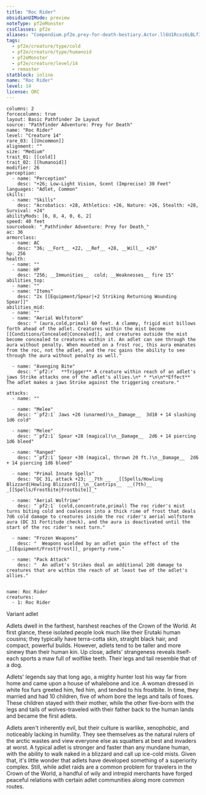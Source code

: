 ```yaml
---
title: "Roc Rider"
obsidianUIMode: preview
noteType: pf2eMonster
cssClasses: pf2e
aliases: "Compendium.pf2e.prey-for-death-bestiary.Actor.ll6U1Rcxz6LBLfId" 
tags:
  - pf2e/creature/type/cold
  - pf2e/creature/type/humanoid
  - pf2eMonster
  - pf2e/creature/level/14
  - remaster
statblock: inline
name: "Roc Rider"
level: 14
license: ORC
---
```


```statblock
columns: 2
forcecolumns: true
layout: Basic Pathfinder 2e Layout
source: "Pathfinder Adventure: Prey for Death"
name: "Roc Rider"
level: "Creature 14"
rare_03: [[Uncommon]]
alignment: ""
size: "Medium"
trait_01: [[cold]]
trait_02: [[humanoid]]
modifier: 26
perception:
  - name: "Perception"
    desc: "+26; Low-Light Vision, Scent (Imprecise) 30 Feet"
languages: "Adlet, Common"
skills:
  - name: "Skills"
    desc: "Acrobatics: +28, Athletics: +26, Nature: +26, Stealth: +28, Survival: +24"
abilityMods: [6, 8, 4, 0, 6, 2]
speed: 40 feet
sourcebook: "_Pathfinder Adventure: Prey for Death_"
ac: 36
armorclass:
  - name: AC
    desc: "36; __Fort__ +22, __Ref__ +28, __Will__ +26"
hp: 256
health:
  - name: ""
  - name: HP
    desc: "256; __Immunities__  cold; __Weaknesses__ fire 15"
abilities_top:
  - name: ""
  - name: "Items"
    desc: "2x [[Equipment/Spear|+2 Striking Returning Wounding Spear]]"
abilities_mid:
  - name: ""
  - name: "Aerial Wolfstorm"
    desc: " (aura,cold,primal) 60 feet. A clammy, frigid mist billows forth ahead of the adlet. Creatures within the mist become [[Conditions/Concealed|Concealed]], and creatures outside the mist become concealed to creatures within it. An adlet can see through the aura without penalty. When mounted on a frost roc, this aura emanates from the roc, not the adlet, and the roc gains the ability to see through the aura without penalty as well."

  - name: "Avenging Bite"
    desc: "`pf2:r`  **Trigger** A creature within reach of an adlet's jaws Strike attacks one of the adlet's allies.\n* * *\n\n**Effect** The adlet makes a jaws Strike against the triggering creature."

attacks:
  - name: ""

  - name: "Melee"
    desc: "`pf2:1` Jaws +26 (unarmed)\n__Damage__  3d10 + 14 slashing 1d6 cold"

  - name: "Melee"
    desc: "`pf2:1` Spear +28 (magical)\n__Damage__  2d6 + 14 piercing 1d6 bleed"

  - name: "Ranged"
    desc: "`pf2:1` Spear +30 (magical, thrown 20 ft.)\n__Damage__  2d6 + 14 piercing 1d6 bleed"

  - name: "Primal Innate Spells"
    desc: "DC 31, attack +23; __7th __  _[[Spells/Howling Blizzard|Howling Blizzard]]_\n__Cantrips__  __(7th)__ _[[Spells/Frostbite|Frostbite]]_"

  - name: "Aerial Wolfrime"
    desc: "`pf2:1` (cold,concentrate,primal) The roc rider's mist turns biting cold and coalesces into a thick rime of frost that deals 7d6 cold damage to creatures inside the roc rider's aerial wolfstorm aura (DC 31 Fortitude check), and the aura is deactivated until the start of the roc rider's next turn."

  - name: "Frozen Weapons"
    desc: "  Weapons wielded by an adlet gain the effect of the _[[Equipment/Frost|Frost]]_ property rune."

  - name: "Pack Attack"
    desc: "  An adlet's Strikes deal an additional 2d6 damage to creatures that are within the reach of at least two of the adlet's allies."
 
```

```encounter-table
name: Roc Rider
creatures:
  - 1: Roc Rider
```


Variant adlet

Adlets dwell in the farthest, harshest reaches of the Crown of the World. At first glance, these isolated people look much like their Erutaki human cousins; they typically have terra-cotta skin, straight black hair, and compact, powerful builds. However, adlets tend to be taller and more sinewy than their human kin. Up close, adlets' strangeness reveals itself-each sports a maw full of wolflike teeth. Their legs and tail resemble that of a dog.

Adlets' legends say that long ago, a mighty hunter lost his way far from home and came upon a house of whalebone and ice. A woman dressed in white fox furs greeted him, fed him, and tended to his frostbite. In time, they married and had 10 children, five of whom bore the legs and tails of foxes. These children stayed with their mother, while the other five-born with the legs and tails of wolves-traveled with their father back to the human lands and became the first adlets.

Adlets aren't inherently evil, but their culture is warlike, xenophobic, and noticeably lacking in humility. They see themselves as the natural rulers of the arctic wastes and view everyone else as squatters at best and invaders at worst. A typical adlet is stronger and faster than any mundane human, with the ability to walk naked in a blizzard and call up ice-cold mists. Given that, it's little wonder that adlets have developed something of a superiority complex. Still, while adlet raids are a common problem for travelers in the Crown of the World, a handful of wily and intrepid merchants have forged peaceful relations with certain adlet communities along more common routes.

